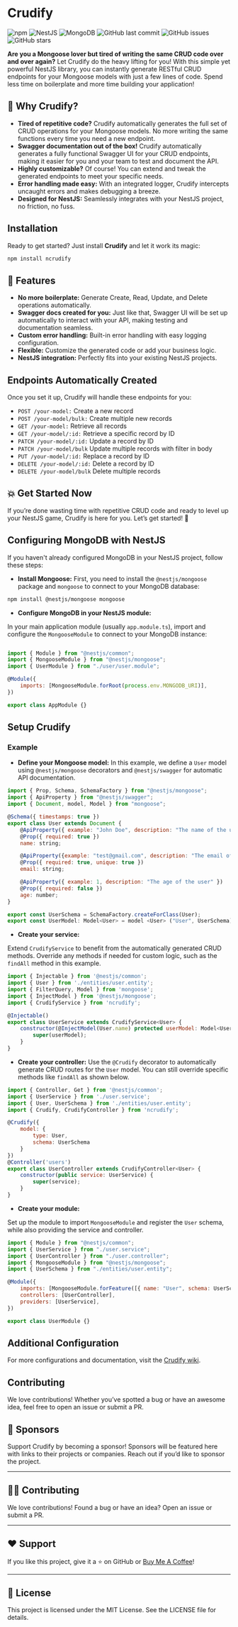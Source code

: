 
# Crudify

![npm](https://img.shields.io/npm/v/ncrudify?color=blue&label=npm&logo=npm) ![NestJS](https://img.shields.io/badge/NestJS-%23E0234E?logo=nestjs&logoColor=white) ![MongoDB](https://img.shields.io/badge/MongoDB-%2347A248?logo=mongodb&logoColor=white) ![GitHub last commit](https://img.shields.io/github/last-commit/mitinoh/nest-crudify) ![GitHub issues](https://img.shields.io/github/issues/mitinoh/nest-crudify) ![GitHub stars](https://img.shields.io/github/stars/mitinoh/nest-crudify?style=social)

**Are you a Mongoose lover but tired of writing the same CRUD code over and over again?**
Let Crudify do the heavy lifting for you! With this simple yet powerful NestJS library, you can instantly generate RESTful CRUD endpoints for your Mongoose models with just a few lines of code. Spend less time on boilerplate and more time building your application!


## 🚀 Why Crudify?
- **Tired of repetitive code?** Crudify automatically generates the full set of CRUD operations for your Mongoose models. No more writing the same functions every time you need a new endpoint.
- **Swagger documentation out of the box!** Crudify automatically generates a fully functional Swagger UI for your CRUD endpoints, making it easier for you and your team to test and document the API.
- **Highly customizable?** Of course! You can extend and tweak the generated endpoints to meet your specific needs.
- **Error handling made easy:** With an integrated logger, Crudify intercepts uncaught errors and makes debugging a breeze.
- **Designed for NestJS:** Seamlessly integrates with your NestJS project, no friction, no fuss.
## Installation
Ready to get started? Just install **Crudify** and let it work its magic:

```bash
npm install ncrudify
```
## 🙌 Features

- **No more boilerplate:** Generate Create, Read, Update, and Delete operations automatically.
- **Swagger docs created for you:** Just like that, Swagger UI will be set up automatically to interact with your API, making testing and documentation seamless.
- **Custom error handling:** Built-in error handling with easy logging configuration.
- **Flexible:** Customize the generated code or add your business logic.
- **NestJS integration:** Perfectly fits into your existing NestJS projects.

## Endpoints Automatically Created

Once you set it up, Crudify will handle these endpoints for you:

- `POST /your-model:` Create a new record
- `POST /your-model/bulk:` Create multiple new records
- `GET /your-model:` Retrieve all records
- `GET /your-model/:id:` Retrieve a specific record by ID
- `PATCH /your-model/:id:` Update a record by ID
- `PATCH /your-model/bulk` Update multiple records with filter in body
- `PUT /your-model/:id:` Replace a record by ID
- `DELETE /your-model/:id:` Delete a record by ID
- `DELETE /your-model/bulk` Delete multiple records

## 💥 Get Started Now

If you’re done wasting time with repetitive CRUD code and ready to level up your NestJS game, Crudify is here for you. Let’s get started! 🚀

## Configuring MongoDB with NestJS
If you haven't already configured MongoDB in your NestJS project, follow these steps:

- **Install Mongoose:**
First, you need to install the `@nestjs/mongoose` package and `mongoose` to connect to your MongoDB database:

```bash
npm install @nestjs/mongoose mongoose
```

- **Configure MongoDB in your NestJS module:**

In your main application module (usually `app.module.ts`), import and configure the `MongooseModule` to connect to your MongoDB instance:

```javascript

import { Module } from "@nestjs/common";
import { MongooseModule } from "@nestjs/mongoose";
import { UserModule } from "./user/user.module";

@Module({
	imports: [MongooseModule.forRoot(process.env.MONGODB_URI)],
})

export class AppModule {}
```
## Setup Crudify

### Example
- **Define your Mongoose model:**
In this example, we define a `User` model using `@nestjs/mongoose` decorators and `@nestjs/swagger` for automatic API documentation.

```javascript
import { Prop, Schema, SchemaFactory } from "@nestjs/mongoose";
import { ApiProperty } from "@nestjs/swagger";
import { Document, model, Model } from "mongoose";

@Schema({ timestamps: true })
export class User extends Document {
	@ApiProperty({ example: "John Doe", description: "The name of the user" })
	@Prop({ required: true })
	name: string;

	@ApiProperty({example: "test@gmail.com", description: "The email of the user"})
	@Prop({ required: true, unique: true })
	email: string;

	@ApiProperty({ example: 1, description: "The age of the user" })
	@Prop({ required: false })
	age: number;
}

export const UserSchema = SchemaFactory.createForClass(User);
export const UserModel: Model<User> = model <User> ("User", UserSchema);
```

 

- **Create your service:**

Extend `CrudifyService` to benefit from the automatically generated CRUD methods. Override any methods if needed for custom logic, such as the `findAll` method in this example.

```javascript
import { Injectable } from '@nestjs/common';
import { User } from './entities/user.entity';
import { FilterQuery, Model } from 'mongoose';
import { InjectModel } from '@nestjs/mongoose';
import { CrudifyService } from 'ncrudify';

@Injectable()
export class UserService extends CrudifyService<User> {
	constructor(@InjectModel(User.name) protected userModel: Model<User>) {
		super(userModel);
	}
}
```

- **Create your controller:**
Use the `@Crudify` decorator to automatically generate CRUD routes for the `User` model. You can still override specific methods like `findAll` as shown below.

```javascript
import { Controller, Get } from '@nestjs/common';
import { UserService } from './user.service';
import { User, UserSchema } from './entities/user.entity';
import { Crudify, CrudifyController } from 'ncrudify';

@Crudify({
	model: {
		type: User,
		schema: UserSchema
	}
})
@Controller('users')
export class UserController extends CrudifyController<User> {
	constructor(public service: UserService) {
		super(service);
	}
}
```

- **Create your module:**

Set up the module to import `MongooseModule` and register the `User` schema, while also providing the service and controller.

```javascript
import { Module } from "@nestjs/common";
import { UserService } from "./user.service";
import { UserController } from "./user.controller";
import { MongooseModule } from "@nestjs/mongoose";
import { UserSchema } from "./entities/user.entity";

@Module({
	imports: [MongooseModule.forFeature([{ name: "User", schema: UserSchema }])],
	controllers: [UserController],
	providers: [UserService],
})

export class UserModule {}
```
## Additional Configuration

For more configurations and documentation, visit the [Crudify wiki](https://github.com/mitinoh/crudify/tree/main/docs).


## Contributing

 

We love contributions! Whether you’ve spotted a bug or have an awesome idea, feel free to open an issue or submit a PR.

## 🤝 Sponsors

Support Crudify by becoming a sponsor! Sponsors will be featured here with links to their projects or companies. Reach out if you’d like to sponsor the project.

---

## 🧑‍💻 Contributing
We love contributions! Found a bug or have an idea? Open an issue or submit a PR.

---

## ❤️ Support
If you like this project, give it a ⭐ on GitHub or [Buy Me A Coffee](https://www.buymeacoffee.com/mitinoh)!

---

## 📜 License
This project is licensed under the MIT License. See the LICENSE file for details.
